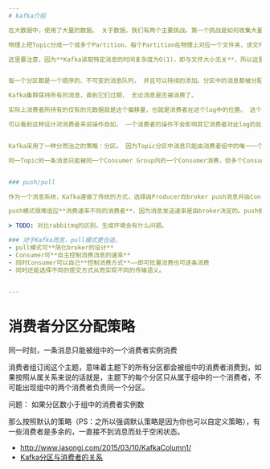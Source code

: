 ```yaml
--- 
# kafka介绍

在大数据中，使用了大量的数据。 关于数据，我们有两个主要挑战。第一个挑战是如何收集大量的数据，第二个挑战是分析收集的数据。 为了克服这些挑战，您必须需要一个消息系统。

物理上把Topic分成一个或多个Partition，每个Partition在物理上对应一个文件夹，该文件夹下存储这个Partition的所有消息和索引文件。

这里要注意，因为**Kafka读取特定消息的时间复杂度为O(1)，即与文件大小无关**，所以这里删除过期文件与提高Kafka性能无关。选择怎样的删除策略只与磁盘以及具体的需求有关。另外，Kafka会为每一个Consumer Group保留一些metadata信息——当前消费的消息的position，也即offset。这个offset由Consumer控制。正常情况下Consumer会在消费完一条消息后递增该offset。当然，Consumer也可将offset设成一个较小的值，重新消费一些消息。因为offet由Consumer控制，所以**Kafka broker是无状态的**，它不需要标记哪些消息被哪些消费过，也不需要通过broker去**保证同一个Consumer Group只有一个Consumer能消费某一条消息**，因此也就**不需要锁机制**，这也为Kafka的**高吞吐率**提供了有力保障。


每一个分区都是一个顺序的、不可变的消息队列， 并且可以持续的添加。分区中的消息都被分配了一个序列号，称之为偏移量(offset),在每个分区中此偏移量都是唯一的。

Kafka集群保持所有的消息，直到它们过期， 无论消息是否被消费了。

实际上消费者所持有的仅有的元数据就是这个偏移量，也就是消费者在这个log中的位置。 这个偏移量由消费者控制：正常情况当消费者消费消息的时候，偏移量也线性的的增加。但是实际偏移量由消费者控制，消费者可以将偏移量**重置**为更老的一个偏移量，重新读取消息。

可以看到这种设计对消费者来说操作自如， 一个消费者的操作不会影响其它消费者对此log的处理。


Kafka采用了一种分而治之的策略：分区。 因为Topic分区中消息只能由消费者组中的唯一一个消费者处理，所以消息肯定是按照先后顺序进行处理的。但是它也仅仅是保证Topic的一个分区顺序处理，不能保证跨分区的消息先后处理顺序。

同一Topic的一条消息只能被同一个Consumer Group内的一个Consumer消费，但多个Consumer Group可同时消费这一消息。


### push/pull

作为一个消息系统，Kafka遵循了传统的方式，选择由Producer向broker push消息并由Consumer从broker pull消息。一些logging-centric system，比如Facebook的Scribe和Cloudera的Flume，采用push模式。事实上，push模式和pull模式各有优劣。

push模式很难适应**消费速率不同的消费者**，因为消息发送速率是由broker决定的。push模式的目标是**尽可能以最快速度传递消息**，但是这样很容易造成Consumer来不及处理消息，典型的表现就是**拒绝服务以及网络拥塞**。而pull模式则可以根据Consumer的消费能力以**适当的速率消费消息**。

> TODO: 对比rabbitmq的区别。生成环境会有什么问题。

### 对于Kafka而言，pull模式更合适。
- pull模式可**简化broker的设计**
- Consumer可**自主控制消费消息的速率**
- 同时Consumer可以自己**控制消费方式**——即可批量消费也可逐条消费
- 同时还能选择不同的提交方式从而实现不同的传输语义。 　　


---
```

# 消费者分区分配策略

同一时刻，一条消息只能被组中的一个消费者实例消费

消费者组订阅这个主题，意味着主题下的所有分区都会被组中的消费者消费到，如果按照从属关系来说的话就是，主题下的每个分区只从属于组中的一个消费者，不可能出现组中的两个消费者负责同一个分区。

问题： 如果分区数小于组中的消费者实例数

那么按照默认的策略（PS：之所以强调默认策略是因为你也可以自定义策略），有一些消费者是多余的，一直接不到消息而处于空闲状态。


- http://www.jasongj.com/2015/03/10/KafkaColumn1/
- [Kafka分区与消费者的关系](https://www.cnblogs.com/cjsblog/p/9664536.html)